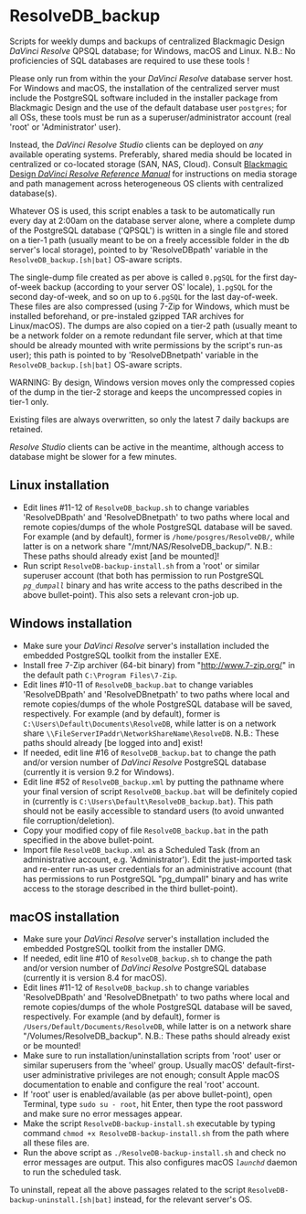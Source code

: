 # ResolveDB_backup
Scripts for weekly dumps and backups of centralized Blackmagic Design *DaVinci Resolve* QPSQL database; for Windows, macOS and Linux.
N.B.: No proficiencies of SQL databases are required to use these tools !

Please only run from within the your *DaVinci Resolve* database server host. For Windows and macOS, the installation of the centralized server must include the PostgreSQL software included in the installer package from Blackmagic Design and the use of the default database user `postgres`; for all OSs, these tools must be run as a superuser/administrator account (real 'root' or 'Administrator' user).

Instead, the *DaVinci Resolve Studio* clients can be deployed on *any* available operating systems. Preferably, shared media should be located in centralized or co-located storage (SAN, NAS, Cloud). Consult [Blackmagic Design *DaVinci Resolve Reference Manual*](https://www.blackmagicdesign.com/support/family/davinci-resolve-and-fusion) for instructions on media storage and path management across heterogeneous OS clients with centralized database(s).

Whatever OS is used, this script enables a task to be automatically run every day at 2:00am on the database server alone, where a complete dump of the PostgreSQL database ('QPSQL') is written in a single file and stored on a tier-1 path (usually meant to be on a freely accessible folder in the db server's local storage), pointed to by 'ResolveDBpath' variable in the `ResolveDB_backup.[sh|bat]` OS-aware scripts.

The single-dump file created as per above is called `0.pgSQL` for the first day-of-week backup (according to your server OS' locale), `1.pgSQL` for the second day-of-week, and so on up to `6.pgSQL` for the last day-of-week. These files are also compressed (using 7-Zip for Windows, which must be installed beforehand, or pre-instaled gzipped TAR archives for Linux/macOS).
The dumps are also copied on a tier-2 path (usually meant to be a network folder on a remote redundant file server, which at that time should be already mounted with write permissions by the script's run-as user); this path is pointed to by 'ResolveDBnetpath' variable in the `ResolveDB_backup.[sh|bat]` OS-aware scripts.

WARNING: By design, Windows version moves only the compressed copies of the dump in the tier-2 storage and keeps the uncompressed copies in tier-1 only.

Existing files are always overwritten, so only the latest 7 daily backups are retained.

*Resolve Studio* clients can be active in the meantime, although access to database might be slower for a few minutes.


Linux installation
------------------
 * Edit lines #11-12 of `ResolveDB_backup.sh` to change variables 'ResolveDBpath' and 'ResolveDBnetpath' to two paths where local and remote copies/dumps of the whole PostgreSQL database will be saved. For example (and by default), former is `/home/posgres/ResolveDB/`, while latter is on a network share "/mnt/NAS/ResolveDB_backup/". N.B.: These paths should already exist [and be mounted]!
 * Run script `ResolveDB-backup-install.sh` from a 'root' or similar superuser account (that both has permission to run PostgreSQL *`pg_dumpall`* binary and has write access to the paths described in the above bullet-point). This also sets a relevant cron-job up.

Windows installation
--------------------
 * Make sure your *DaVinci Resolve* server's installation included the embedded PostgreSQL toolkit from the installer EXE.
 * Install free 7-Zip archiver (64-bit binary) from "http://www.7-zip.org/" in the default path `C:\Program Files\7-Zip`.
 * Edit lines #10-11 of `ResolveDB_backup.bat` to change variables 'ResolveDBpath' and 'ResolveDBnetpath' to two paths where local and remote copies/dumps of the whole PostgreSQL database will be saved, respectively. For example (and by default), former is `C:\Users\Default\Documents\ResolveDB`, while latter is on a network share `\\FileServerIPaddr\NetworkShareName\ResolveDB`. N.B.: These paths should already [be logged into and] exist!
 * If needed, edit line #16 of `ResolveDB_backup.bat` to change the path and/or version number of *DaVinci Resolve* PostgreSQL database (currently it is version 9.2 for Windows).
 * Edit line #52 of `ResolveDB_backup.xml` by putting the pathname where your final version of script `ResolveDB_backup.bat` will be definitely copied in (currently is `C:\Users\Default\ResolveDB_backup.bat`). This path should not be easily accessible to standard users (to avoid unwanted file corruption/deletion).
 * Copy your modified copy of file `ResolveDB_backup.bat` in the path specified in the above bullet-point.
 * Import file `ResolveDB_backup.xml` as a Scheduled Task (from an administrative account, e.g. 'Administrator'). Edit the just-imported task and re-enter run-as user credentials for an administrative account (that has permissions to run PostgreSQL "pg_dumpall" binary and has write access to the storage described in the third bullet-point).

macOS installation
------------------
 * Make sure your *DaVinci Resolve* server's installation included the embedded PostgreSQL toolkit from the installer DMG.
 * If needed, edit line #10 of `ResolveDB_backup.sh` to change the path and/or version number of *DaVinci Resolve* PostgreSQL database (currently it is version 8.4 for macOS).
 * Edit lines #11-12 of `ResolveDB_backup.sh` to change variables 'ResolveDBpath' and 'ResolveDBnetpath' to two paths where local and remote copies/dumps of the whole PostgreSQL database will be saved, respectively. For example (and by default), former is `/Users/Default/Documents/ResolveDB`, while latter is on a network share "/Volumes/ResolveDB_backup". N.B.: These paths should already exist or be mounted!
 * Make sure to run installation/uninstallation scripts from 'root' user or similar superusers from the 'wheel' group. Usually macOS' default-first-user administrative privileges are not enough; consult Apple macOS documentation to enable and configure the real 'root' account.
 * If 'root' user is enabled/available (as per above bullet-point), open Terminal, type `sudo su - root`, hit Enter, then type the root password and make sure no error messages appear.
 * Make the script `ResolveDB-backup-install.sh` executable by typing command `chmod +x ResolveDB-backup-install.sh` from the path where all these files are.
 * Run the above script as `./ResolveDB-backup-install.sh` and check no error messages are output. This also configures macOS *`launchd`* daemon to run the scheduled task.
 
 
 To uninstall, repeat all the above passages related to the script `ResolveDB-backup-uninstall.[sh|bat]` instead, for the relevant server's OS.
